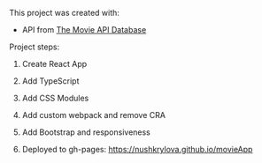 This project was created with:

- API from [The Movie API Database](https://www.themoviedb.org/documentation/api)

Project steps:

1. Create React App

1. Add TypeScript

1. Add CSS Modules

1. Add custom webpack and remove CRA

1. Add Bootstrap and responsiveness

1. Deployed to gh-pages: https://nushkrylova.github.io/movieApp
